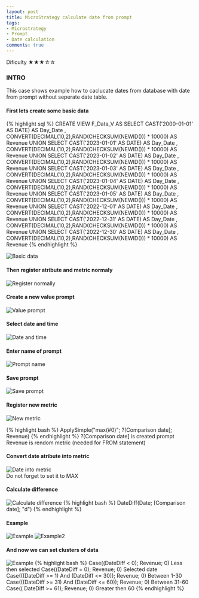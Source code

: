 ```yaml
---
layout: post
title: MicroStrategy calculate date from prompt
tags:
- Microstrategy
- Prompt
- Date calculation
comments: true
---
```

Dificulty ★★★☆☆

### INTRO
This case shows example how to caclucate dates from database with date from prompt without seperate date table.

#### First lets create some basic data

{% highlight sql %}
CREATE VIEW F_Data_V AS
SELECT CAST('2000-01-01' AS DATE) AS Day_Date , CONVERT(DECIMAL(10,2),RAND(CHECKSUM(NEWID())) * 10000) AS Revenue UNION
SELECT CAST('2023-01-01' AS DATE) AS Day_Date , CONVERT(DECIMAL(10,2),RAND(CHECKSUM(NEWID())) * 10000) AS Revenue UNION
SELECT CAST('2023-01-02' AS DATE) AS Day_Date , CONVERT(DECIMAL(10,2),RAND(CHECKSUM(NEWID())) * 10000) AS Revenue UNION
SELECT CAST('2023-01-03' AS DATE) AS Day_Date , CONVERT(DECIMAL(10,2),RAND(CHECKSUM(NEWID())) * 10000) AS Revenue UNION
SELECT CAST('2023-01-04' AS DATE) AS Day_Date , CONVERT(DECIMAL(10,2),RAND(CHECKSUM(NEWID())) * 10000) AS Revenue UNION
SELECT CAST('2023-01-05' AS DATE) AS Day_Date , CONVERT(DECIMAL(10,2),RAND(CHECKSUM(NEWID())) * 10000) AS Revenue UNION
SELECT CAST('2022-12-01' AS DATE) AS Day_Date , CONVERT(DECIMAL(10,2),RAND(CHECKSUM(NEWID())) * 10000) AS Revenue UNION
SELECT CAST('2022-12-31' AS DATE) AS Day_Date , CONVERT(DECIMAL(10,2),RAND(CHECKSUM(NEWID())) * 10000) AS Revenue UNION
SELECT CAST('2022-12-30' AS DATE) AS Day_Date , CONVERT(DECIMAL(10,2),RAND(CHECKSUM(NEWID())) * 10000) AS Revenue 
{% endhighlight %}



![Basic data](/img/20230106_0013/0_basic_data.png)



#### Then register atribute and metric normaly
![Register normally](/img/20230106_0013/1_Register_Normally.png)


#### Create a new value prompt
![Value prompt](/img/20230106_0013/2_Value_prompt.png)

#### Select date and time 
![Date and time](/img/20230106_0013/3_Date_and_time.png)

#### Enter name of prompt
![Prompt name](/img/20230106_0013/4_prompt_name.png)

#### Save prompt
![Save prompt](/img/20230106_0013/5_Save_prmompt.png)

#### Register new metric
![New metric](/img/20230106_0013/6_register_new_metric.png)

{% highlight bash %}
ApplySimple("max(#0)"; ?[Comparison date]; Revenue)
{% endhighlight %}
?[Comparison date] is created prompt <br />
Revenue is rendom metric (needed for FROM statement) <br />

#### Convert date atribute into metric
![Date into metric](/img/20230106_0013/7_Date_To_Metric.png)
<br />
Do not forget to set it to MAX <br />

#### Calculate difference
![Calculate difference](/img/20230106_0013/8_Calculate_difference.png)
{% highlight bash %}
DateDiff(Date; [Comparison date]; "d")
{% endhighlight %}


#### Example
![Example](/img/20230106_0013/9example.png)
![Example2](/img/20230106_0013/9example2.png)


#### And now we can set clusters of data
![Example](/img/20230106_0013/10_Groups.png)
{% highlight bash %}
Case((DateDiff < 0); Revenue; 0)				Less then selected
Case((DateDiff = 0); Revenue; 0)				Selected date
Case(((DateDiff >=  1) And (DateDiff <= 30)); Revenue; 0)	Between 1-30
Case(((DateDiff >= 31) And (DateDiff <= 60)); Revenue; 0)	Between 31-60
Case(( DateDiff >= 61); Revenue; 0)				Greater then 60
{% endhighlight %}
